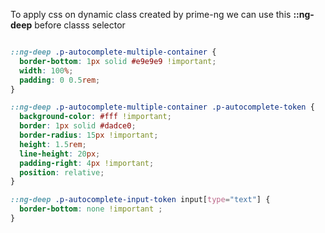 To apply css on dynamic class created by prime-ng we can use this  **::ng-deep** before classs selector

```css

::ng-deep .p-autocomplete-multiple-container {
  border-bottom: 1px solid #e9e9e9 !important;
  width: 100%;
  padding: 0 0.5rem;
}

::ng-deep .p-autocomplete-multiple-container .p-autocomplete-token {
  background-color: #fff !important;
  border: 1px solid #dadce0;
  border-radius: 15px !important;
  height: 1.5rem;
  line-height: 20px;
  padding-right: 4px !important;
  position: relative;
}

::ng-deep .p-autocomplete-input-token input[type="text"] {
  border-bottom: none !important ;
}

```

